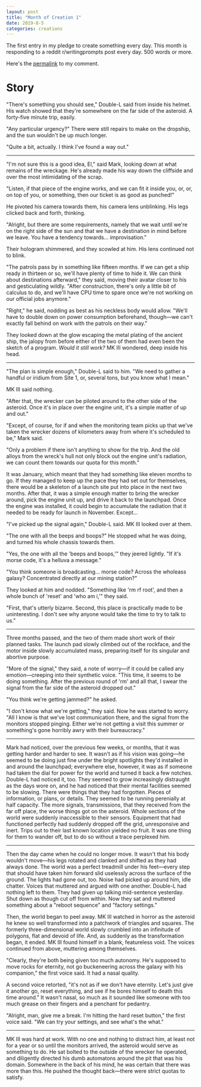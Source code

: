 ```yaml
---
layout: post
title: "Month of Creation 1"
date: 2019-8-5
categories: creations 
---
```


The first entry in my pledge to create something every day. This month is responding to a
reddit r/writingprompts post every day. 500 words or more.

Here's the
[permalink](https://www.reddit.com/r/WritingPrompts/comments/cm9ps4/wp_you_are_serving_a_life_sentence_in_solitude_on/ew2vr3l?utm_source=share&utm_medium=web2x) to my comment.

# Story


"There's something you should see," Double-L said from inside his helmet. His watch showed 
that they're somewhere on the far side of the asteroid. A forty-five minute trip, easily.

"Any particular urgency?" There were still repairs to make on the dropship, and the sun
wouldn't be up much longer.

"Quite a bit, actually. I think I've found a way out."

---

"I'm not sure this is a good idea, El," said Mark, looking down at what remains of the
wreckage. He's already made his way down the cliffside and over the most intimidating of
the scrap.

"Listen, if that piece of the engine works, and we can fit it inside you, or, or, on top
of you, or something, then our ticket is as good as punched!"

He pivoted his camera towards them, his camera lens unblinking. His legs clicked back and
forth, thinking.

"Alright, but there are some requirements, namely that we wait until we're on the right
side of the sun and that we have a destination in mind before we leave. You have a
tendency towards... improvisation."

Their hologram shimmered, and they scowled at him. His lens continued not to blink.

"The patrols pass by in something like fifteen months. If we can get a ship ready in
thirteen or so, we'll have plenty of time to hide it. We can think about destinations
afterward," they said, moving their avatar closer to his and gesticulating wildly. "After
construction, there's only a little bit of calculus to do, and we'll have CPU time to
spare once we're not working on our official jobs anymore."

"Right," he said, nodding as best as his neckless body would allow. "We'll have to double
down on power consumption beforehand, though—we can't exactly fall behind on work with
the patrols on their way."

They looked down at the glow escaping the metal plating of the ancient ship, the jalopy
from before either of the two of them had even been the sketch of a program. _Would it
still work?_ MK III wondered, deep inside his head.

---

"The plan is simple enough," Double-L said to him. "We need to gather a handful or
iridium from Site 1, or, several tons, but you know what I mean."

MK III said nothing.

"After that, the wrecker can be piloted around to the other side of the asteroid. Once
it's in place over the engine unit, it's a simple matter of up and out."

"Except, of course, for if and when the monitoring team picks up that we've taken the
wrecker dozens of kilometers away from where it's scheduled to be," Mark said.

"Only a problem if there isn't anything to show for the trip. And the old alloys from the
wreck's hull not only block out the engine unit's radiation, we can count them towards
our quota for this month."

It was January, which meant that they had something like eleven months to go. If they
managed to keep up the pace they had set out for themselves, there would be a skeleton of
a launch site put into place in the next two months. After that, it was a simple enough
matter to bring the wrecker around, pick the engine unit up, and drive it back to the
launchpad.
    Once the engine was installed, it could begin to accumulate the radiation that it
needed to be ready for launch in November. Except...

"I've picked up the signal again," Double-L said. MK III looked over at them.

"The one with all the beeps and boops?" He stopped what he was doing, and turned his
whole chassis towards them.

"Yes, the one with all the 'beeps and boops,'" they jeered lightly. "If it's morse code,
it's a helluva a message."

"You think someone is broadcasting... morse code? Across the wholeass galaxy?
Concentrated directly at our mining station?"

They looked at him and nodded. "Something like 'rm rf root', and then a whole bunch of
'reset' and 'who am i,'" they said.

"First, that's utterly bizarre. Second, this place is practically made to be
uninteresting. I don't see why anyone would take the time to try to talk to us."

---

Three months passed, and the two of them made short work of their planned tasks. The
launch pad slowly climbed out of the rockface, and the motor inside slowly accumulated
mass, preparing itself for its singular and abortive purpose.

"More of the signal," they said, a note of worry—if it could be called any
emotion—creeping into their synthetic voice. "This time, it seems to be doing something.
After the previous round of 'rm' and all that, I swear the signal from the far side of
the asteroid dropped out."

"You think we're getting jammed?" he asked.

"I don't know what we're getting," they said. Now he was started to worry. "All I know is
that we've lost communication there, and the signal from the monitors stopped pinging.
Either we're not getting a visit this summer or something's gone horribly awry with their
bureaucracy."

---

Mark had noticed, over the previous few weeks, or months, that it was getting harder and
harder to see. It wasn't as if his vision was going—he seemed to be doing just fine under
the bright spotlights they'd installed in and around the launchpad; everywhere else,
however, it was as if someone had taken the dial for power for the world and turned it
back a few notches.
    Double-L had noticed it, too. They seemed to grow increasingly distraught as the days
wore on, and he had noticed that their mental facilities seemed to be slowing. There were
things that they had forgotten. Pieces of information, or plans, or details. They seemed
to be running perenially at half capacity.
    The more signals, transmissions, that they received from the far off place, the worse
things got on the asteroid. Whole sections of the world were suddenly inaccessible to
their sensors. Equipment that had functioned perfectly had suddenly dropped off the grid,
unresponsive and inert. Trips out to their last known location yielded no fruit. It was
one thing for them to wander off, but to do so without a trace perplexed him.

---

Then the day came when he could no longer move. It wasn't that his body wouldn't move—his
legs rotated and clanked and shifted as they had always done. The world was a perfect
treadmill under his feet—every step that should have taken him forward slid uselessly
across the surface of the ground.
    The lights had gone out, too. Noise had picked up around him, idle chatter. Voices
that muttered and argued with one another.
    Double-L had nothing left to them. They had given up talking mid-sentence yesterday.
Shut down as though cut off from within. Now they sat and muttered something about a
"reboot sequence" and "factory settings."

Then, the world began to peel away. MK III watched in horror as the asteroid he knew so
well transformed into a patchwork of triangles and squares. The formerly
three-dimensional world slowly crumbled into an infinitude of polygons, flat and devoid
of life.
    And, as suddenly as the transformation began, it ended. MK III found himself in a
blank, featureless void. The voices continued from above, muttering among themselves.

"Clearly, they're both being given too much autonomy. He's supposed to move rocks for
eternity, not go buckeneering across the galaxy with his companion," the first voice
said. It had a nasal quality.

A second voice retorted, "it's not as if we don't have eternity. Let's just give it
another go, reset everything, and see if he bores himself to death this time around." It
wasn't nasal, so much as it sounded like someone with too much grease on their fingers
and a penchant for pedantry.

"Alright, man, give me a break. I'm hitting the hard reset button," the first voice said.
"We can try your settings, and see what's the what."

---

MK III was hard at work. With no one and nothing to distract him, at least not for a year
or so until the monitors arrived, the asteroid would serve as something to do. He sat
bolted to the outside of the wrecker he operated, and diligently directed his dumb
automatons around the pit that was his domain.
    Somewhere in the back of his mind, he was certain that there was more than this. He
pushed the thought back—there were strict quotas to satisfy.

